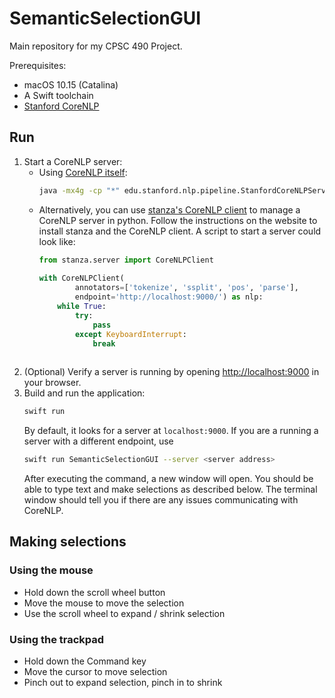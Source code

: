 # SemanticSelectionGUI

Main repository for my CPSC 490 Project.

Prerequisites:
- macOS 10.15 (Catalina)
- A Swift toolchain
- [Stanford CoreNLP](https://stanfordnlp.github.io/CoreNLP/)

## Run
1. Start a CoreNLP server:
    - Using [CoreNLP itself](https://stanfordnlp.github.io/CoreNLP/download.html):
       ```sh
       java -mx4g -cp "*" edu.stanford.nlp.pipeline.StanfordCoreNLPServer -port 9000 -timeout 60000
       ```
    - Alternatively, you can use [stanza's CoreNLP client](https://stanfordnlp.github.io/stanza/corenlp_client.html) to manage a CoreNLP server
in python. Follow the instructions on the
website to install stanza and the CoreNLP client. A script to start a server could look like:
      ```python
      from stanza.server import CoreNLPClient
  
      with CoreNLPClient(
              annotators=['tokenize', 'ssplit', 'pos', 'parse'],
              endpoint='http://localhost:9000/') as nlp:
          while True:
              try:
                  pass
              except KeyboardInterrupt:
                  break
     
      ```
2. (Optional) Verify a server is running by opening <http://localhost:9000> in your browser.
3. Build and run the application:
    ```sh
    swift run
    ```
    By default, it looks for a server at `localhost:9000`. If you are a running a server with a
different endpoint, use
    ```sh
    swift run SemanticSelectionGUI --server <server address>
    ```
    After executing the command, a new window will open. You should be able to type text and make
selections as described below. The terminal window should tell you if there are any issues communicating with CoreNLP.

## Making selections

### Using the mouse

- Hold down the scroll wheel button
- Move the mouse to move the selection
- Use the scroll wheel to expand / shrink selection

### Using the trackpad

- Hold down the Command key
- Move the cursor to move selection
- Pinch out to expand selection, pinch in to shrink

